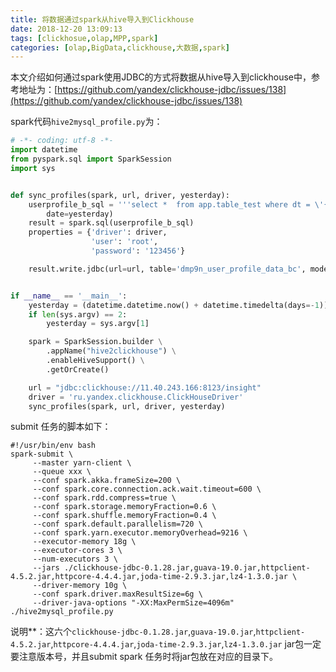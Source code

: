 ```yaml
---
title: 将数据通过spark从hive导入到Clickhouse
date: 2018-12-20 13:09:13
tags: [clickhosue,olap,MPP,spark]
categories: [olap,BigData,clickhouse,大数据,spark]
---
```


本文介绍如何通过spark使用JDBC的方式将数据从hive导入到clickhouse中，参考地址为：[https://github.com/yandex/clickhouse-jdbc/issues/138](https://github.com/yandex/clickhouse-jdbc/issues/138)

spark代码`hive2mysql_profile.py`为：

```python
# -*- coding: utf-8 -*-
import datetime
from pyspark.sql import SparkSession
import sys


def sync_profiles(spark, url, driver, yesterday):
    userprofile_b_sql = '''select *  from app.table_test where dt = \'{date}\'  '''.format(
        date=yesterday)
    result = spark.sql(userprofile_b_sql)
    properties = {'driver': driver,
                  'user': 'root',
                  'password': '123456'}

    result.write.jdbc(url=url, table='dmp9n_user_profile_data_bc', mode='append', properties=properties)


if __name__ == '__main__':
    yesterday = (datetime.datetime.now() + datetime.timedelta(days=-1)).strftime("%Y-%m-%d")
    if len(sys.argv) == 2:
        yesterday = sys.argv[1]

    spark = SparkSession.builder \
        .appName("hive2clickhouse") \
        .enableHiveSupport() \
        .getOrCreate()

    url = "jdbc:clickhouse://11.40.243.166:8123/insight"
    driver = 'ru.yandex.clickhouse.ClickHouseDriver'
    sync_profiles(spark, url, driver, yesterday)

```

<!--more-->

submit 任务的脚本如下：

```shell
#!/usr/bin/env bash
spark-submit \
     --master yarn-client \
     --queue xxx \
     --conf spark.akka.frameSize=200 \
     --conf spark.core.connection.ack.wait.timeout=600 \
     --conf spark.rdd.compress=true \
     --conf spark.storage.memoryFraction=0.6 \
     --conf spark.shuffle.memoryFraction=0.4 \
     --conf spark.default.parallelism=720 \
     --conf spark.yarn.executor.memoryOverhead=9216 \
     --executor-memory 18g \
     --executor-cores 3 \
     --num-executors 3 \
     --jars ./clickhouse-jdbc-0.1.28.jar,guava-19.0.jar,httpclient-4.5.2.jar,httpcore-4.4.4.jar,joda-time-2.9.3.jar,lz4-1.3.0.jar \
     --driver-memory 10g \
     --conf spark.driver.maxResultSize=6g \
     --driver-java-options "-XX:MaxPermSize=4096m" ./hive2mysql_profile.py
```

说明**：这六个`clickhouse-jdbc-0.1.28.jar`,`guava-19.0.jar`,`httpclient-4.5.2.jar`,`httpcore-4.4.4.jar`,`joda-time-2.9.3.jar`,`lz4-1.3.0.jar` jar包一定要注意版本号，并且submit spark 任务时将jar包放在对应的目录下。